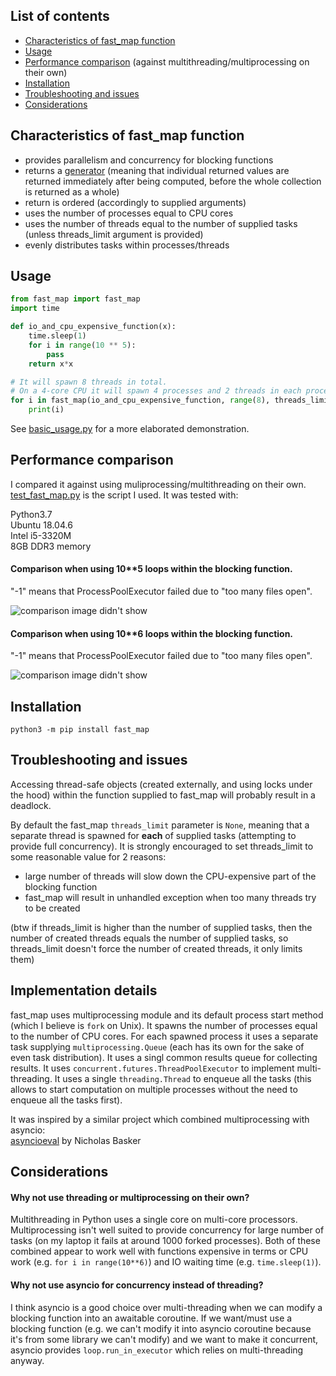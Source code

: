## List of contents
* [Characteristics of fast\_map function](#characteristics-of-fast-map-function)  
* [Usage](#usage)  
* [Performance comparison](#performance-comparison) (against multithreading/multiprocessing on their own)   
* [Installation](#installation)  
* [Troubleshooting and issues](#troubleshooting-and-issues)  
* [Considerations](#considerations)  


## Characteristics of fast\_map function
* provides parallelism and concurrency for blocking functions    
* returns a [generator](https://stackoverflow.com/a/70233705/4620679) (meaning that individual returned values are returned immediately after being computed, before the whole collection is returned as a whole)  
* return is ordered (accordingly to supplied arguments)  
* uses the number of processes equal to CPU cores   
* uses the number of threads equal to the number of supplied tasks (unless threads\_limit argument is provided)  
* evenly distributes tasks within processes/threads  


## Usage
```python
from fast_map import fast_map
import time

def io_and_cpu_expensive_function(x):
    time.sleep(1)
    for i in range(10 ** 5):
        pass
    return x*x

# It will spawn 8 threads in total.
# On a 4-core CPU it will spawn 4 processes and 2 threads in each process.
for i in fast_map(io_and_cpu_expensive_function, range(8), threads_limit=None):
    print(i)
```

See [basic\_usage.py](https://github.com/michalmonday/fast_map/examples/basic_usage.py) for a more elaborated demonstration.  

## Performance comparison
I compared it against using muliprocessing/multithreading on their own. [test\_fast\_map.py](https://github.com/michalmonday/fast_map/test/test_fast_map.py ) is the script I used. It was tested with:  
  
Python3.7  
Ubuntu 18.04.6  
Intel i5-3320M   
8GB DDR3 memory


#### Comparison when using 10\*\*5 loops within the blocking function.
"-1" means that ProcessPoolExecutor failed due to "too many files open".  

![comparison image didn't show](https://github.com/michalmonday/fast_map/images/comparison.png)  


#### Comparison when using 10\*\*6 loops within the blocking function.  
"-1" means that ProcessPoolExecutor failed due to "too many files open".  

![comparison image didn't show](https://github.com/michalmonday/fast_map/images/comparison_2.png)  

## Installation

`python3 -m pip install fast_map`


## Troubleshooting and issues 
Accessing thread-safe objects (created externally, and using locks under the hood) within the function supplied to fast\_map will probably result in a deadlock.

By default the fast\_map `threads_limit` parameter is `None`, meaning that a separate thread is spawned for **each** of supplied tasks (attempting to provide full concurrency). It is strongly encouraged to set threads\_limit to some reasonable value for 2 reasons:  
* large number of threads will slow down the CPU-expensive part of the blocking function  
* fast\_map will result in unhandled exception when too many threads try to be created   

(btw if threads\_limit is higher than the number of supplied tasks, then the number of created threads equals the number of supplied tasks, so threads\_limit doesn't force the number of created threads, it only limits them)  

## Implementation details
fast\_map uses multiprocessing module and its default process start method (which I believe is `fork` on Unix). It spawns the number of processes equal to the number of CPU cores. For each spawned process it uses a separate task supplying `multiprocessing.Queue` (each has its own for the sake of even task distribution). It uses a singl common results queue for collecting results. It uses `concurrent.futures.ThreadPoolExecutor` to implement multi-threading. It uses a single `threading.Thread` to enqueue all the tasks (this allows to start computation on multiple processes without the need to enqueue all the tasks first).   

It was inspired by a similar project which combined multiprocessing with asyncio:  
[asyncioeval](https://github.com/nbasker/tools/tree/master/asyncioeval) by Nicholas Basker


## Considerations
#### Why not use threading or multiprocessing on their own?  
Multithreading in Python uses a single core on multi-core processors. Multiprocessing isn't well suited to provide concurrency for large number of tasks (on my laptop it fails at around 1000 forked processes). Both of these combined appear to work well with functions expensive in terms or CPU work (e.g. `for i in range(10**6)`) and IO waiting time (e.g. `time.sleep(1)`).  

#### Why not use asyncio for concurrency instead of threading?  
I think asyncio is a good choice over multi-threading when we can modify a blocking function into an awaitable coroutine. If we want/must use a blocking function (e.g. we can't modify it into asyncio coroutine because it's from some library we can't modify) and we want to make it concurrent, asyncio provides `loop.run_in_executor` which relies on multi-threading anyway.   



